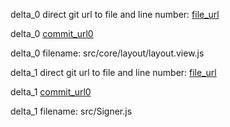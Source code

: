 delta_0 direct git url to file and line number: [file_url](https://www.github.com/qgrid/ng/commit/b6e3b444fd0b0963c4532792a0d6d314ebf1a92c/#diff-ba8ea71bde6d7af3c9f82caed2c1bc9d9001406a62d2eb4785d78ced1df57ccfL48)

delta_0 [commit_url0](https://www.github.com/qgrid/ng/commit/b6e3b444fd0b0963c4532792a0d6d314ebf1a92c)

delta_0 filename: src/core/layout/layout.view.js



delta_1 direct git url to file and line number: [file_url](https://www.github.com/streamr-dev/streamr-client-javascript/commit/13402d02484a276694d5e0de58f23034bdde1047/#diff-ead69e5c19ed0f226a4efd5d4c03d9a2cd55810c824bd132c9fdcbd701c49ab1L71)

delta_1 [commit_url0](https://www.github.com/streamr-dev/streamr-client-javascript/commit/13402d02484a276694d5e0de58f23034bdde1047)

delta_1 filename: src/Signer.js



